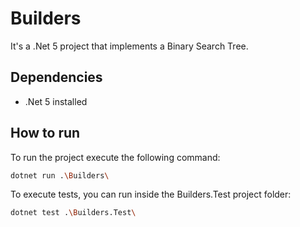 # Builders

It's a .Net 5 project that implements a Binary Search Tree.

## Dependencies

- .Net 5 installed

## How to run

To run the project execute the following command:

```bash
dotnet run .\Builders\
```

To execute tests, you can run inside the Builders.Test project folder:

```bash
dotnet test .\Builders.Test\
```
